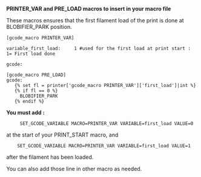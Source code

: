 **PRINTER_VAR and PRE_LOAD macros to insert in your macro file**

These macros ensures that the first filament load of the print is done at BLOBIFIER_PARK position.

```
[gcode_macro PRINTER_VAR]

variable_first_load:     1 #used for the first load at print start : 1= First load done

gcode:

```
```
[gcode_macro PRE_LOAD]
gcode:
   {% set fl = printer['gcode_macro PRINTER_VAR']['first_load']|int %}
   {% if fl == 0 %}
     BLOBIFIER_PARK
   {% endif %}
```

**You must add :** 
```
	 SET_GCODE_VARIABLE MACRO=PRINTER_VAR VARIABLE=first_load VALUE=0 
```
at the start of your PRINT_START macro, and 
```
	SET_GCODE_VARIABLE MACRO=PRINTER_VAR VARIABLE=first_load VALUE=1
```
after the filament has been loaded.

You can also add those line in other macro as needed.